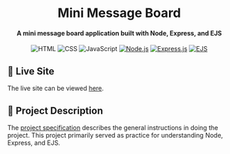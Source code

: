 <h1 align="center">
  Mini Message Board 
  <h4 align="center">A mini message board application built with Node, Express, and EJS</h4>
</h1>

<div align="center">

![HTML](https://img.shields.io/badge/HTML-%23E34F26.svg?style=flat&logo=html5&logoColor=white)
![CSS](https://img.shields.io/badge/CSS-%231572B6.svg?style=flat&logo=css&logoColor=white)
![JavaScript](https://img.shields.io/badge/JavaScript-%23323330.svg?style=flat&logo=javascript&logoColor=%23F7DF1E)
[![Node.js](https://img.shields.io/badge/Node.js-6DA55F?logo=node.js&logoColor=white)](#)
[![Express.js](https://img.shields.io/badge/Express.js-%23404d59.svg?logo=express&logoColor=%2361DAFB)](#)
[![EJS](https://img.shields.io/badge/EJS-B4CA65?logo=ejs&logoColor=fff)](#)

</div>

## 🚀 Live Site

The live site can be viewed [here](https://mini-message-board-arvingarciabtw.onrender.com/).

## 📝 Project Description

The [project specification](https://www.theodinproject.com/lessons/node-path-nodejs-mini-message-board) describes the general instructions in doing the project. This project primarily served as practice for understanding Node, Express, and EJS.
